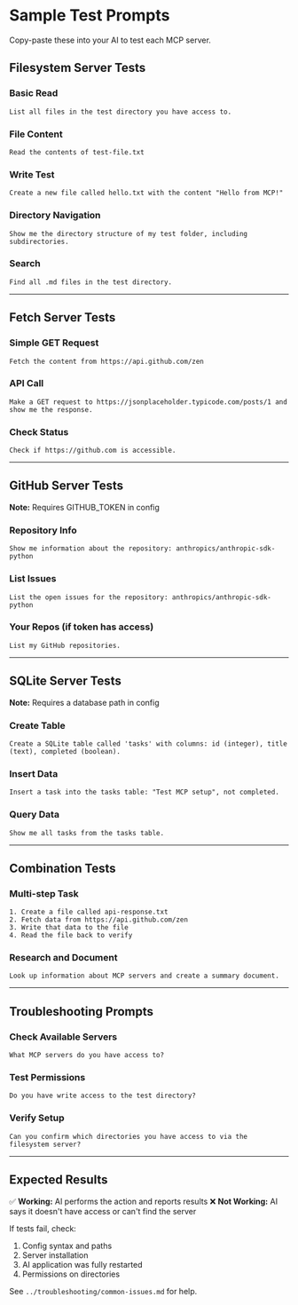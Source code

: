 # Sample Test Prompts

Copy-paste these into your AI to test each MCP server.

## Filesystem Server Tests

### Basic Read
```
List all files in the test directory you have access to.
```

### File Content
```
Read the contents of test-file.txt
```

### Write Test
```
Create a new file called hello.txt with the content "Hello from MCP!"
```

### Directory Navigation
```
Show me the directory structure of my test folder, including subdirectories.
```

### Search
```
Find all .md files in the test directory.
```

---

## Fetch Server Tests

### Simple GET Request
```
Fetch the content from https://api.github.com/zen
```

### API Call
```
Make a GET request to https://jsonplaceholder.typicode.com/posts/1 and show me the response.
```

### Check Status
```
Check if https://github.com is accessible.
```

---

## GitHub Server Tests

**Note:** Requires GITHUB_TOKEN in config

### Repository Info
```
Show me information about the repository: anthropics/anthropic-sdk-python
```

### List Issues
```
List the open issues for the repository: anthropics/anthropic-sdk-python
```

### Your Repos (if token has access)
```
List my GitHub repositories.
```

---

## SQLite Server Tests

**Note:** Requires a database path in config

### Create Table
```
Create a SQLite table called 'tasks' with columns: id (integer), title (text), completed (boolean).
```

### Insert Data
```
Insert a task into the tasks table: "Test MCP setup", not completed.
```

### Query Data
```
Show me all tasks from the tasks table.
```

---

## Combination Tests

### Multi-step Task
```
1. Create a file called api-response.txt
2. Fetch data from https://api.github.com/zen
3. Write that data to the file
4. Read the file back to verify
```

### Research and Document
```
Look up information about MCP servers and create a summary document.
```

---

## Troubleshooting Prompts

### Check Available Servers
```
What MCP servers do you have access to?
```

### Test Permissions
```
Do you have write access to the test directory?
```

### Verify Setup
```
Can you confirm which directories you have access to via the filesystem server?
```

---

## Expected Results

✅ **Working:** AI performs the action and reports results
❌ **Not Working:** AI says it doesn't have access or can't find the server

If tests fail, check:
1. Config syntax and paths
2. Server installation
3. AI application was fully restarted
4. Permissions on directories

See `../troubleshooting/common-issues.md` for help.
